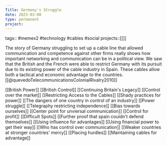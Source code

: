 ```yaml
---
Title: Germany's Struggle
date: 2023-03-08
type: permanent
project:
---
```


tags::  #memex2 #technology #cables #social 
projects::[[]]

The story of Germany struggling to set up a cable line that allowed communication and competence against other firms really shows how important networking and communication can be in a political view. We saw that the British and the French were able to restrict Germany with its pursuit due to its existing power of the cable industry in Spain. These cables allow both a tactical and economic advantage to the countries.
[[@quevedoTelecommunicationsColonialRivalry2010]]

[[British Power]]
[[British Control]]
[[Continuing Britain's Legacy]]
[[Control over the market]]
[[Restricting Access to the Cables]]
[[Shady practices for power]]
[[The dangers of one country in control of an industry]]
[[Power struggle]]
[[Telegraphy restricting independence]]
[[Bias towards ourselves]]
[[Center point for unviersal communication]]
[[Control for profit]]
[[Difficult Spots]]
[[Further proof that spain couldn't defend themselves]]
[[Using influence for advantages]]
[[Using financial power to get their way]]
[[Who has control over communication]]
[[Weaker countries at stronger countries' mercy]]
[[Placing hurdles]]
[[Maintaining cables for advantage]]